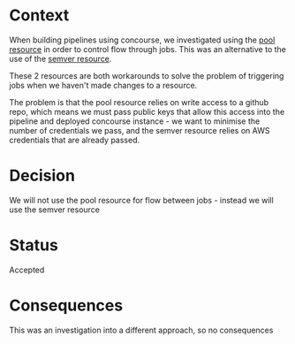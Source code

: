 Context
=======
When building pipelines using concourse, we investigated using the [pool
resource](https://github.com/concourse/pool-resource) in order to control flow
through jobs. This was an alternative to the use of the 
[semver resource](https://github.com/concourse/semver-resource).

These 2 resources are both workarounds to solve the problem of triggering jobs
when we haven't made changes to a resource. 

The problem is that the pool resource relies on write access to a github repo,
which means we must pass public keys that allow this access into the pipeline
and deployed concourse instance - we want to minimise the number of credentials
we pass, and the semver resource relies on AWS credentials that are already
passed.



Decision
========

We will not use the pool resource for flow between jobs - instead we will use
the semver resource

Status
======

Accepted

Consequences
============

This was an investigation into a different approach, so no consequences
